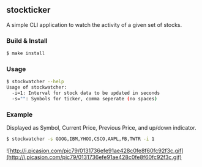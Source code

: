 ## stockticker

A simple CLI application to watch the activity of a given set of stocks.

### Build & Install

```sh
$ make install
```

### Usage

```sh
$ stockwatcher --help
Usage of stockwatcher:
  -i=1: Interval for stock data to be updated in seconds
  -s="": Symbols for ticker, comma seperate (no spaces)
```

### Example

Displayed as Symbol, Current Price, Previous Price, and up/down indicator.

```sh
$ stockwatcher -s GOOG,IBM,YHOO,CSCO,AAPL,FB,TWTR -i 1
```

![http://i.picasion.com/pic79/0131736efe91ae428c0fe8f60fc92f3c.gif](http://i.picasion.com/pic79/0131736efe91ae428c0fe8f60fc92f3c.gif)

